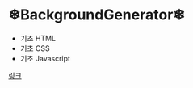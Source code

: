 # ❄BackgroundGenerator❄
 
+ 기초 HTML
+ 기초 CSS
+ 기초 Javascript

[링크](https://junwoo0823.github.io/BackgroundGenerator/)